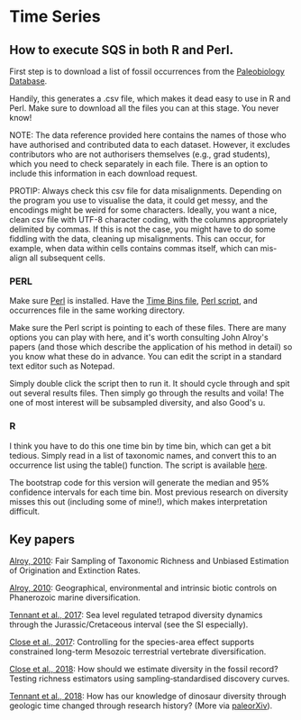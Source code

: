 # Time Series

## How to execute SQS in both R and Perl.

First step is to download a list of fossil occurrences from the [Paleobiology Database](https://paleobiodb.org/cgi-bin/bridge.pl?a=displayDownloadGenerator).

Handily, this generates a .csv file, which makes it dead easy to use in R and Perl. Make sure to download all the files you can at this stage. You never know! 

NOTE: The data reference provided here contains the names of those who have authorised and contributed data to each dataset. However, it excludes contributors who are not authorisers themselves (e.g., grad students), which you need to check separately in each file. There is an option to include this information in each download request.

PROTIP: Always check this csv file for data misalignments. Depending on the program you use to visualise the data, it could get messy, and the encodings might be weird for some characters. Ideally, you want a nice, clean csv file with UTF-8 character coding, with the columns appropriately delimited by commas. If this is not the case, you might have to do some fiddling with the data, cleaning up misalignments. This can occur, for example, when data within cells contains commas itself, which can mis-align all subsequent cells.

### PERL
Make sure [Perl](https://www.perl.org/) is installed. Have the [Time Bins file](https://github.com/Meta-Paleo/TimeSeries/blob/master/time_bins.txt), [Perl script](https://github.com/Meta-Paleo/TimeSeries/blob/master/SQS.pl), and occurrences file in the same working directory. 

Make sure the Perl script is pointing to each of these files. There are many options you can play with here, and it's worth consulting John Alroy's papers (and those which describe the application of his method in detail) so you know what these do in advance. You can edit the script in a standard text editor such as Notepad.

Simply double click the script then to run it. It should cycle through and spit out several results files. Then simply go through the results and voila! The one of most interest will be subsampled diversity, and also Good's u.

### R
I think you have to do this one time bin by time bin, which can get a bit tedious. Simply read in a list of taxonomic names, and convert this to an occurrence list using the table() function. The script is available [here](https://github.com/Meta-Paleo/TimeSeries/blob/master/SQS_bootstrap.r).

The bootstrap code for this version will generate the median and 95% confidence intervals for each time bin. Most previous research on diversity misses this out (including some of mine!), which makes interpretation difficult.

## Key papers
[Alroy, 2010](https://www.cambridge.org.sci-hub.tw/core/journals/the-paleontological-society-papers/article/fair-sampling-of-taxonomic-richness-and-unbiased-estimation-of-origination-and-extinction-rates/F4E5329EB9A76CC317A591E2A3FA41D4): Fair Sampling of Taxonomic Richness and Unbiased Estimation of Origination and Extinction Rates.

[Alroy, 2010](https://onlinelibrary.wiley.com/doi/full/10.1111/j.1475-4983.2010.01011.x): Geographical, environmental and intrinsic biotic controls on Phanerozoic marine diversification.

[Tennant et al., 2017](https://www.nature.com/articles/ncomms12737/): Sea level regulated tetrapod diversity dynamics through the Jurassic/Cretaceous interval (see the SI especially).

[Close et al., 2017](https://www.nature.com/articles/ncomms15381): Controlling for the species-area effect supports constrained long-term Mesozoic terrestrial vertebrate diversification.

[Close et al., 2018](https://besjournals.onlinelibrary.wiley.com/doi/abs/10.1111/2041-210X.12987): How should we estimate diversity in the fossil record? Testing richness estimators using sampling‐standardised discovery curves.

[Tennant et al., 2018](https://peerj.com/articles/4417/): How has our knowledge of dinosaur diversity through geologic time changed through research history? (More via [paleorXiv](https://osf.io/nuhqx/)).
